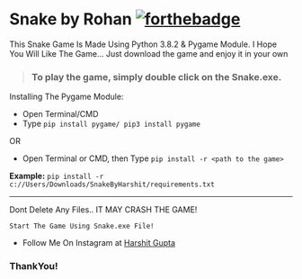 # Snake by Rohan [![forthebadge](https://forthebadge.com/images/badges/made-with-python.svg)](https://forthebadge.com)
This Snake Game Is Made Using Python 3.8.2 & Pygame Module.
I Hope You Will Like The Game... Just download the game and enjoy it in your own 

> ### To play the game, simply double click on the **Snake.exe**.


Installing The Pygame Module:
<br>
* Open Terminal/CMD
* Type ```pip install pygame/ pip3 install pygame```

OR

* Open Terminal or CMD, then Type ```pip install -r <path to the game>```

**Example:** ```pip install -r c://Users/Downloads/SnakeByHarshit/requirements.txt```

---

Dont Delete Any Files.. IT MAY CRASH THE GAME!

```Start The Game Using Snake.exe File!```



* Follow Me On Instagram at [Harshit Gupta](https://www.instagram.com/__zenith___/)

### ThankYou!
